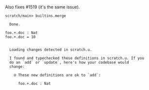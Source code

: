 Also fixes \#1519 (it's the same issue).

```ucm
scratch/main> builtins.merge

  Done.

```
``` unison
foo.+.doc : Nat
foo.+.doc = 10
```

```ucm

  Loading changes detected in scratch.u.

  I found and typechecked these definitions in scratch.u. If you
  do an `add` or `update`, here's how your codebase would
  change:
  
    ⍟ These new definitions are ok to `add`:
    
      foo.+.doc : Nat

```
